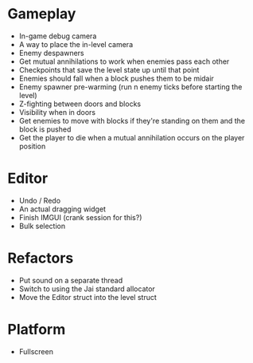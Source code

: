 # Gameplay
- In-game debug camera
- A way to place the in-level camera
- Enemy despawners
- Get mutual annihilations to work when enemies pass each other
- Checkpoints that save the level state up until that point
- Enemies should fall when a block pushes them to be midair
- Enemy spawner pre-warming (run n enemy ticks before starting the level)
- Z-fighting between doors and blocks
- Visibility when in doors
- Get enemies to move with blocks if they're standing on them and the block is pushed
- Get the player to die when a mutual annihilation occurs on the player position


# Editor
- Undo / Redo
- An actual dragging widget
- Finish IMGUI (crank session for this?)
- Bulk selection


# Refactors
- Put sound on a separate thread
- Switch to using the Jai standard allocator
- Move the Editor struct into the level struct


# Platform
- Fullscreen
